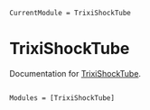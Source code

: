 ```@meta
CurrentModule = TrixiShockTube
```

# TrixiShockTube

Documentation for [TrixiShockTube](https://github.com/stillyslalom/TrixiShockTube.jl).

```@index
```

```@autodocs
Modules = [TrixiShockTube]
```
